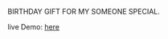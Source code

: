 BIRTHDAY GIFT FOR MY SOMEONE SPECIAL.

live Demo: [here](https://krishnarane2005.github.io/Birthday_/)